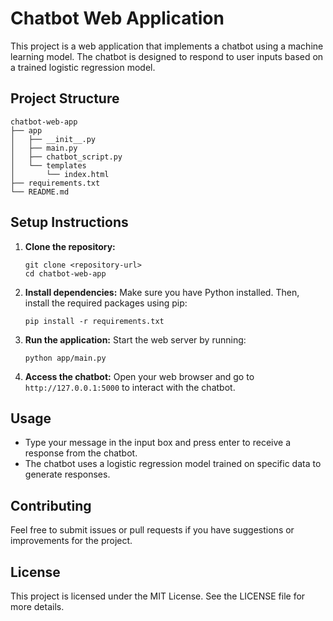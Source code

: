 # Chatbot Web Application

This project is a web application that implements a chatbot using a machine learning model. The chatbot is designed to respond to user inputs based on a trained logistic regression model.

## Project Structure

```
chatbot-web-app
├── app
│   ├── __init__.py
│   ├── main.py
│   ├── chatbot_script.py
│   └── templates
│       └── index.html
├── requirements.txt
└── README.md
```

## Setup Instructions

1. **Clone the repository:**
   ```
   git clone <repository-url>
   cd chatbot-web-app
   ```

2. **Install dependencies:**
   Make sure you have Python installed. Then, install the required packages using pip:
   ```
   pip install -r requirements.txt
   ```

3. **Run the application:**
   Start the web server by running:
   ```
   python app/main.py
   ```

4. **Access the chatbot:**
   Open your web browser and go to `http://127.0.0.1:5000` to interact with the chatbot.

## Usage

- Type your message in the input box and press enter to receive a response from the chatbot.
- The chatbot uses a logistic regression model trained on specific data to generate responses.

## Contributing

Feel free to submit issues or pull requests if you have suggestions or improvements for the project.

## License

This project is licensed under the MIT License. See the LICENSE file for more details.